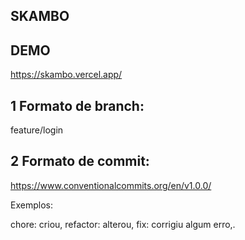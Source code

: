 ## SKAMBO

## DEMO

https://skambo.vercel.app/

## 1 Formato de branch:

feature/login

## 2 Formato de commit:

https://www.conventionalcommits.org/en/v1.0.0/

Exemplos:

chore: criou,
refactor: alterou,
fix: corrigiu algum erro,.
